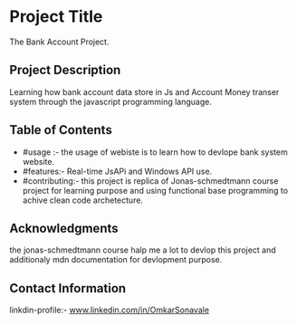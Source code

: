 # Project Title

The Bank Account Project.

## Project Description

Learning how bank account data store in Js and Account Money transer system through the javascript programming language.

## Table of Contents

- #usage :- the usage of webiste is to learn how to devlope bank system website.
- #features:- Real-time JsAPi and Windows API use.
- #contributing:- this project is replica of Jonas-schmedtmann course project for learning purpose and using functional base
  programming to achive clean code archetecture.

## Acknowledgments

the jonas-schmedtmann course halp me a lot to devlop this project and additionaly mdn documentation for devlopment purpose.

## Contact Information

linkdin-profile:- www.linkedin.com/in/OmkarSonavale
